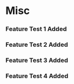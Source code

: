 # Misc

### Feature Test 1 Added
### Feature Test 2 Added
### Feature Test 3 Added
### Feature Test 4 Added